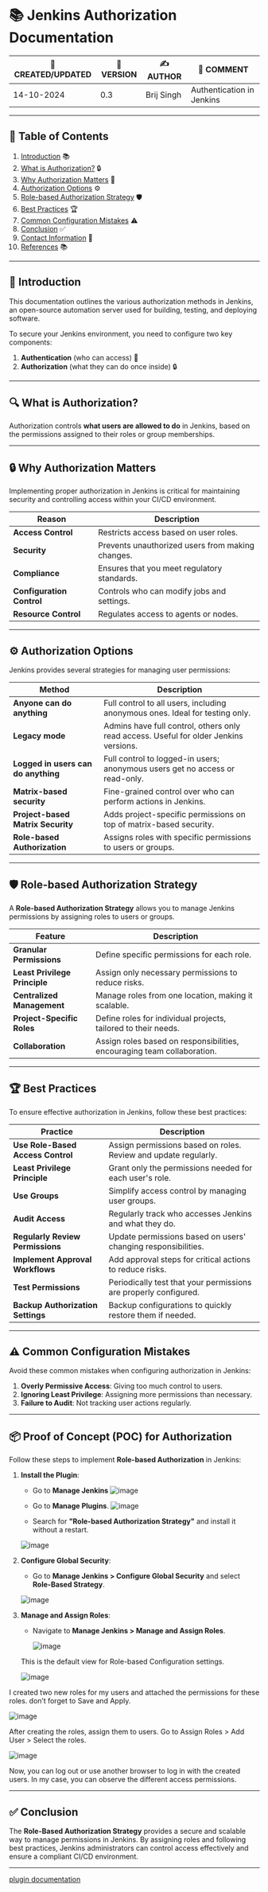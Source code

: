 # 📚 Jenkins Authorization Documentation

| 📅 CREATED/UPDATED | 📌 VERSION | ✍️ AUTHOR    | 📝 COMMENT                     |
|--------------------|------------|--------------|--------------------------------|
| 14-10-2024         | 0.3       | Brij Singh   | Authentication in Jenkins   |

---

## 📑 Table of Contents

1. [Introduction](#introduction) 📚
2. [What is Authorization?](#what-is-authorization) 🔒
3. [Why Authorization Matters](#why-authorization-matters) 🚨
4. [Authorization Options](#authorization-options) ⚙️
5. [Role-based Authorization Strategy](#role-based-authorization-strategy) 🛡️
6. [Best Practices](#best-practices) 🏆
7. [Common Configuration Mistakes](#common-configuration-mistakes) ⚠️
8. [Conclusion](#conclusion) ✅
9. [Contact Information](#contact-information) 📧
10. [References](#references) 📚

---

## 📜 Introduction

This documentation outlines the various authorization methods in Jenkins, an open-source automation server used for building, testing, and deploying software.

To secure your Jenkins environment, you need to configure two key components:

1. **Authentication** (who can access) 👥
2. **Authorization** (what they can do once inside) 🔒

---

## 🔍 What is Authorization?

Authorization controls **what users are allowed to do** in Jenkins, based on the permissions assigned to their roles or group memberships.

---

## 🔒 Why Authorization Matters

Implementing proper authorization in Jenkins is critical for maintaining security and controlling access within your CI/CD environment.

| **Reason**                  | **Description**                                             |
| --------------------------- | ----------------------------------------------------------- |
| **Access Control**           | Restricts access based on user roles.                       |
| **Security**                 | Prevents unauthorized users from making changes.            |
| **Compliance**               | Ensures that you meet regulatory standards.                 |
| **Configuration Control**    | Controls who can modify jobs and settings.                  |
| **Resource Control**         | Regulates access to agents or nodes.                        |

---

## ⚙️ Authorization Options

Jenkins provides several strategies for managing user permissions:

| **Method**                         | **Description**                                                                  |
| ----------------------------------  | -------------------------------------------------------------------------------- |
| **Anyone can do anything**          | Full control to all users, including anonymous ones. Ideal for testing only.      |
| **Legacy mode**                     | Admins have full control, others only read access. Useful for older Jenkins versions. |
| **Logged in users can do anything** | Full control to logged-in users; anonymous users get no access or read-only.      |
| **Matrix-based security**           | Fine-grained control over who can perform actions in Jenkins.                    |
| **Project-based Matrix Security**   | Adds project-specific permissions on top of matrix-based security.               |
| **Role-based Authorization**        | Assigns roles with specific permissions to users or groups.                      |

---

## 🛡️ Role-based Authorization Strategy

A **Role-based Authorization Strategy** allows you to manage Jenkins permissions by assigning roles to users or groups.

| **Feature**                  | **Description**                                              |
| ---------------------------- | ------------------------------------------------------------ |
| **Granular Permissions**      | Define specific permissions for each role.                   |
| **Least Privilege Principle** | Assign only necessary permissions to reduce risks.           |
| **Centralized Management**    | Manage roles from one location, making it scalable.          |
| **Project-Specific Roles**    | Define roles for individual projects, tailored to their needs. |
| **Collaboration**             | Assign roles based on responsibilities, encouraging team collaboration. |

---

## 🏆 Best Practices

To ensure effective authorization in Jenkins, follow these best practices:

| **Practice**                    | **Description**                                                |
| -------------------------------- | -------------------------------------------------------------- |
| **Use Role-Based Access Control**| Assign permissions based on roles. Review and update regularly. |
| **Least Privilege Principle**    | Grant only the permissions needed for each user's role.         |
| **Use Groups**                   | Simplify access control by managing user groups.               |
| **Audit Access**                 | Regularly track who accesses Jenkins and what they do.         |
| **Regularly Review Permissions** | Update permissions based on users' changing responsibilities.   |
| **Implement Approval Workflows** | Add approval steps for critical actions to reduce risks.        |
| **Test Permissions**             | Periodically test that your permissions are properly configured. |
| **Backup Authorization Settings**| Backup configurations to quickly restore them if needed.       |

---
## ⚠️ Common Configuration Mistakes

Avoid these common mistakes when configuring authorization in Jenkins:

1. **Overly Permissive Access**: Giving too much control to users.
2. **Ignoring Least Privilege**: Assigning more permissions than necessary.
3. **Failure to Audit**: Not tracking user actions regularly.

---

## 📦 Proof of Concept (POC) for Authorization

Follow these steps to implement **Role-based Authorization** in Jenkins:

1. **Install the Plugin**:  
   - Go to **Manage Jenkins**
      ![image](https://github.com/user-attachments/assets/2b02f173-00ab-4385-b0fc-7c92e48ffd8c)

   - Go to **Manage Plugins**.
     ![image](https://github.com/user-attachments/assets/cd2aedd1-a89b-4ab0-8b85-dbdff70614d3)

   - Search for **"Role-based Authorization Strategy"** and install it without a restart.

    ![image](https://github.com/user-attachments/assets/5762e2bf-a237-44ee-976f-d1f0acedf840)



 

3. **Configure Global Security**:  
   - Go to **Manage Jenkins > Configure Global Security** and select **Role-Based Strategy**.

    ![image](https://github.com/user-attachments/assets/311e1e99-d461-4968-9725-f5d970e2a8c6)


4. **Manage and Assign Roles**:
   - Navigate to **Manage Jenkins > Manage and Assign Roles**.
     
     ![image](https://github.com/user-attachments/assets/bbf9e5ec-fd78-43a6-83ad-27c6fe44a956)

   This is the default view for Role-based Configuration settings.
         
     ![image](https://github.com/user-attachments/assets/385d754a-fa39-475e-a9bb-0126b33672c2)

I created two new roles for my users and attached the permissions for these roles. don’t forget to Save and Apply.

![image](https://github.com/user-attachments/assets/5f30b74b-86ca-4526-adf9-029a1dfa1381)

After creating the roles, assign them to users.
Go to Assign Roles > Add User > Select the roles.

![image](https://github.com/user-attachments/assets/75640c75-c260-4d7d-a272-bbc959f61ee3)

Now, you can log out or use another browser to log in with the created users. In my case, you can observe the different access permissions.

---

## ✅ Conclusion

The **Role-Based Authorization Strategy** provides a secure and scalable way to manage permissions in Jenkins. By assigning roles and following best practices, Jenkins administrators can control access effectively and ensure a compliant CI/CD environment.

---



[plugin documentation](https://plugins.jenkins.io/role-strategy/)
